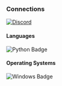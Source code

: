 ### Connections
[![Discord](https://img.shields.io/badge/-Discord-8e9fda?style=flat&labelColor=7289DA&logo=discord&logoColor=white)](https://discord.com/users/1148923243097497600)

#### Languages
![Python Badge](https://img.shields.io/badge/-Python-3776AB?style=for-the-badge&labelColor=2a567c&logo=python&logoColor=white) 

#### Operating Systems
![Windows Badge](https://img.shields.io/badge/-Windows-008fff?style=for-the-badge&labelColor=0078D6&logo=windows&logoColor=white)


